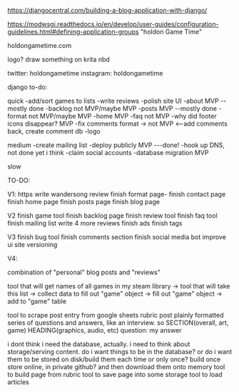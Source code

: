 https://djangocentral.com/building-a-blog-application-with-django/

https://modwsgi.readthedocs.io/en/develop/user-guides/configuration-guidelines.html#defining-application-groups
"holdon Game Time"

holdongametime.com

logo?
draw something on krita nbd

twitter: holdongametime
instagram: holdongametime

django
to-do:

quick
-add/sort games to lists
-write reviews
-polish site UI 
	-about MVP --mostly done
	-backlog not MVP/maybe MVP
	-posts MVP --mostly done
	-format not MVP/maybe MVP
	-home MVP
	-faq not MVP
	-why did footer icons disappear? MVP
	-fix comments format -> not MVP <--add comments back, create comment db
-logo


medium
-create mailing list
-deploy publicly MVP ---done!
	-hook up DNS, not done yet i think
-claim social accounts
-database migration MVP



slow

TO-DO:


V1:
https
write wandersong review
finish format page-
finish contact page
finish home page
finish posts page
finish blog page

V2
finish game tool
finish backlog page
finish review tool
finish faq tool
finish mailing list 
write 4 more reviews
finish ads
finish tags

V3
finish bug tool
finish comments section
finish social media bot
improve ui
site versioning

V4:


combination of "personal" blog posts and "reviews"

tool that will get names of all games in my steam library ->
tool that will take this list -> collect data to fill out "game" object -> fill out "game" object -> add to "game" table

tool to scrape post entry from google sheets rubric
post plainly formatted series of questions and answers, like an interview. so 
SECTION(overall, art, game)
	HEADING(graphics, audio, etc)
	  question:
		my answer

i dont think i need the  database, actually. i need to think about storage/serving content. do i want things to be in the database? or do i want them to be stored on disk/build them each time or only once? 
build once
store online, in private github? and then download them onto memory
tool to build page from rubric
tool to save page into some storage
tool to load articles